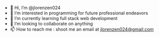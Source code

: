 - 👋 Hi, I’m @jlorenzen024
- 👀 I’m interested in programming for future professional endeavors
- 🌱 I’m currently learning full stack web development
- 💞️ I’m looking to collaborate on anything
- 📫 How to reach me : shoot me an email at jlorenzen024@gmail.com

<!---
jlorenzen024/jlorenzen024 is a ✨ special ✨ repository because its `README.md` (this file) appears on your GitHub profile.
You can click the Preview link to take a look at your changes.
--->

